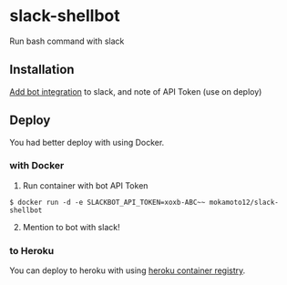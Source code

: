 # slack-shellbot
Run bash command with slack

## Installation

[Add bot integration](http://slack.com/services/new/bot) to slack, and note of API Token (use on deploy)


## Deploy

You had better deploy with using Docker.

### with Docker

1. Run container with bot API Token
```
$ docker run -d -e SLACKBOT_API_TOKEN=xoxb-ABC~~ mokamoto12/slack-shellbot
```

2. Mention to bot with slack!

### to Heroku

You can deploy to heroku with using [heroku container registry](https://devcenter.heroku.com/articles/container-registry-and-runtime).
